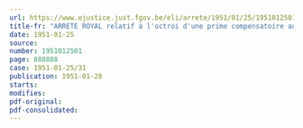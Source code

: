 ```yaml
---
url: https://www.ejustice.just.fgov.be/eli/arrete/1951/01/25/1951012501/justel
title-fr: "ARRETE ROYAL relatif à l'octroi d'une prime compensatoire aux bénéficiaires de l'assurance maladie-invalidité obligatoire"
date: 1951-01-25
source:
number: 1951012501
page: 888888
case: 1951-01-25/31
publication: 1951-01-28
starts:
modifies:
pdf-original:
pdf-consolidated:
---
```


